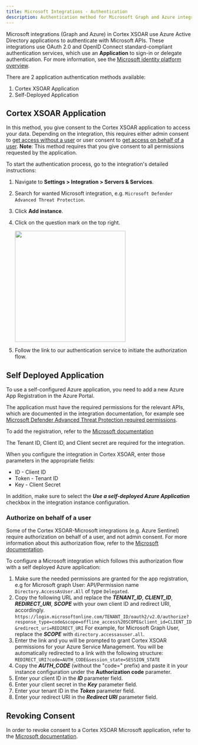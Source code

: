 ```yaml
---
title: Microsoft Integrations - Authentication
description: Authentication method for Microsoft Graph and Azure integrations in Cortex XSOAR.
---
```


Microsoft integrations (Graph and Azure) in Cortex XSOAR use Azure Active Directory applications to authenticate with Microsoft APIs. These integrations use OAuth 2.0 and OpenID Connect standard-compliant authentication services, which use an **Application** to sign-in or delegate authentication. 
For more information, see the [Microsoft identity platform overview](https://docs.microsoft.com/en-us/azure/active-directory/develop/v2-overview).

There are 2 application authentication methods available: 

1.  Cortex XSOAR Application
2.  Self-Deployed Application

## Cortex XSOAR Application
In this method, you give consent to the Cortex XSOAR application to access your data.
Depending on the integration, this requires either admin consent to [get access without a user](https://docs.microsoft.com/en-us/graph/auth-v2-service) or user consent to [get access on behalf of a user](https://docs.microsoft.com/en-us/graph/auth-v2-user).
**Note**: This method requires that you give consent to all permissions requested by the application.

To start the authentication process, go to the integration's detailed instructions:

1.  Navigate to __Settings > Integration > Servers & Services__.
2.  Search for wanted Microsoft integration, e.g. `Microsoft Defender Advanced Threat Protection`.
3.  Click __Add instance__.
4.  Click on the question mark on the top right.

    <img width="300" src="../../../docs/doc_imgs/tutorials/tut-microsoft-auth-guide/instance_detailed_instructions.png" align="middle"></img>

5.  Follow the link to our authentication service to initiate the authorization flow.

## Self Deployed Application
To use a self-configured Azure application, you need to add a new Azure App Registration in the Azure Portal. 

The application must have the required permissions for the relevant APIs, which are documented in the integration documentation, for example see [Microsoft Defender Advanced Threat Protection required permissions](https://xsoar.pan.dev/docs/reference/integrations/microsoft-defender-advanced-threat-protection#required-permissions).

To add the registration, refer to the [Microsoft documentation](https://docs.microsoft.com/en-us/azure/active-directory/develop/quickstart-register-app)

The Tenant ID, Client ID, and Client secret are required for the integration. 

When you configure the integration in Cortex XSOAR, enter those parameters in the appropriate fields:

* ID - Client ID
* Token - Tenant ID
* Key - Client Secret

In addition, make sure to select the ***Use a self-deployed Azure Application*** checkbox in the integration instance configuration.


### Authorize on behalf of a user
Some of the Cortex XSOAR-Microsoft integrations (e.g. Azure Sentinel) require authorization on behalf of a user, and not admin consent. For more information about this authorization flow, refer to the [Microsoft documentation](https://docs.microsoft.com/en-us/graph/auth-v2-user).

To configure a Microsoft integration which follows this authorization flow with a self deployed Azure application:

1. Make sure the needed permissions are granted for the app registration, e.g for Microsoft graph User: API/Permission name `Directory.AccessAsUser.All` of type `Delegated`.
2. Copy the following URL and replace the ***TENANT_ID***, ***CLIENT_ID***, ***REDIRECT_URI***, ***SCOPE*** with your own client ID and redirect URI, accordingly.
```https://login.microsoftonline.com/TENANT_ID/oauth2/v2.0/authorize?response_type=code&scope=offline_access%20SCOPE&client_id=CLIENT_ID&redirect_uri=REDIRECT_URI```
For example, for Microsoft Graph User, replace the ***SCOPE*** with `directory.accessasuser.all`.
3. Enter the link and you will be prompted to grant Cortex XSOAR permissions for your Azure Service Management. You will be automatically redirected to a link with the following structure:
```REDIRECT_URI?code=AUTH_CODE&session_state=SESSION_STATE```
4. Copy the ***AUTH_CODE*** (without the "code=" prefix) and paste it in your instance configuration under the **Authorization code** parameter. 
5. Enter your client ID in the ***ID*** parameter field. 
6. Enter your client secret in the ***Key*** parameter field.
7. Enter your tenant ID in the ***Token*** parameter field.
8. Enter your redirect URI in the ***Redirect URI*** parameter field.


## Revoking Consent

In order to revoke consent to a Cortex XSOAR Microsoft application, refer to the [Microsoft documentation](https://docs.microsoft.com/en-us/azure/active-directory/develop/howto-convert-app-to-be-multi-tenant#revoking-consent). 